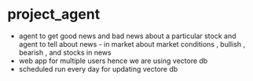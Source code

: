 # project_agent


- agent to get good news and bad news about a particular stock and agent to tell about news - in market about market conditions , bullish , bearish , and stocks in news
- web app for multiple users hence we are using vectore db
- scheduled run every day for updating vectore db
